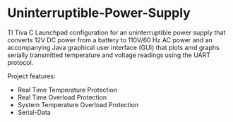 # Uninterruptible-Power-Supply
TI Tiva C Launchpad configuration for an uninterruptible power supply that converts 12V DC power from a battery to 110V/60 Hz AC power and an accompanying Java graphical user interface (GUI) that plots amd graphs serially transmitted temperature and voltage readings using the UART protocol.                                                                                                                                         

Project features:
- Real Time Temperature Protection
- Real Time Overload Protection
- System Temperature Overload Protection
- Serial-Data
